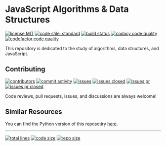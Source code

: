 # JavaScript Algorithms & Data Structures

[![license MIT][1]][2] [![code stile: standard][3]][4] [![build status][9]][10]
[![codacy code quality][5]][6] [![codefactor code quality][7]][8]

This repository is dedicated to the study of algorithms, data structures, and JavaScript.

## Contributing

[![contributors][25]][26] [![commit activity][27]][28] [![issues][29]][30]
[![issues closed][31]][32] [![issues pr][33]][34] [![issues pr closed][35]][36]

Code reviews, pull requests, issues, and discussions are always welcome!

## Similar Resources

You can find the Python version of this reposotiry [here][101].

---

[![total lines][51]][52] [![code size][53]][54] [![repo size][55]][56]

[1]: https://img.shields.io/github/license/jcpedroza/algorithms-and-data-structures-js
[2]: https://en.wikipedia.org/wiki/MIT_License
[3]: https://img.shields.io/badge/code_style-standard-brightgreen.svg
[4]: https://standardjs.com
[5]: https://app.codacy.com/project/badge/Grade/bfbdad3f96c94ce793e9453745d95fd7
[6]: https://www.codacy.com/gh/JCPedroza/algorithms-and-data-structures-js/dashboard?utm_source=github.com&amp;utm_medium=referral&amp;utm_content=JCPedroza/algorithms-and-data-structures-js&amp;utm_campaign=Badge_Grade
[7]: https://www.codefactor.io/repository/github/jcpedroza/algorithms-and-data-structures-js/badge
[8]: https://www.codefactor.io/repository/github/jcpedroza/algorithms-and-data-structures-js
[9]: https://img.shields.io/endpoint.svg?url=https%3A%2F%2Factions-badge.atrox.dev%2Fjcpedroza%2Falgorithms-and-data-structures-js%2Fbadge%3Fref%3Dmain&style=flat
[10]: https://actions-badge.atrox.dev/jcpedroza/algorithms-and-data-structures-js/goto?ref=main

[25]: https://img.shields.io/github/contributors/JCPedroza/algorithms-and-data-structures-js
[26]: https://img.shields.io/github/contributors/JCPedroza/algorithms-and-data-structures-js
[27]: https://img.shields.io/github/commit-activity/m/JCPedroza/algorithms-and-data-structures-js
[28]: https://img.shields.io/github/commit-activity/m/JCPedroza/algorithms-and-data-structures-js
[29]: https://img.shields.io/github/issues-raw/JCPedroza/algorithms-and-data-structures-js
[30]: https://img.shields.io/github/issues-raw/JCPedroza/algorithms-and-data-structures-js
[31]: https://img.shields.io/github/issues-closed-raw/JCPedroza/algorithms-and-data-structures-js
[32]: https://img.shields.io/github/issues-closed-raw/JCPedroza/algorithms-and-data-structures-js
[33]: https://img.shields.io/github/issues-pr-raw/JCPedroza/algorithms-and-data-structures-js
[34]: https://img.shields.io/github/issues-pr-raw/JCPedroza/algorithms-and-data-structures-js
[35]: https://img.shields.io/github/issues-pr-closed-raw/JCPedroza/algorithms-and-data-structures-js
[36]: https://img.shields.io/github/issues-pr-closed-raw/JCPedroza/algorithms-and-data-structures-js

[51]: https://img.shields.io/tokei/lines/github/jcpedroza/algorithms-and-data-structures-js
[52]: https://img.shields.io/tokei/lines/github/jcpedroza/algorithms-and-data-structures-js
[53]: https://img.shields.io/github/languages/code-size/jcpedroza/algorithms-and-data-structures-js
[54]: https://img.shields.io/github/languages/code-size/jcpedroza/algorithms-and-data-structures-js
[55]: https://img.shields.io/github/repo-size/jcpedroza/algorithms-and-data-structures-js
[56]: https://img.shields.io/github/repo-size/jcpedroza/algorithms-and-data-structures-js

[101]: https://github.com/JCPedroza/algorithms-and-data-structures-py
